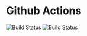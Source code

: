 # Github Actions

[![Build Status](https://github.com/minhanghuang/.github/actions/workflows/ubuntu-build.yaml/badge.svg?branch=main?job=build-amd-ubuntu (16.04))](https://github.com/minhanghuang/.github/actions/workflows/ubuntu-build.yaml)
[![Build Status](https://github.com/minhanghuang/.github/actions/workflows/macos-build.yaml/badge.svg?branch=main)](https://github.com/minhanghuang/.github/actions/workflows/macos-build.yaml)

